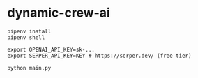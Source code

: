 # dynamic-crew-ai


```
pipenv install
pipenv shell

export OPENAI_API_KEY=sk-...
export SERPER_API_KEY=KEY # https://serper.dev/ (free tier) 

python main.py
```

